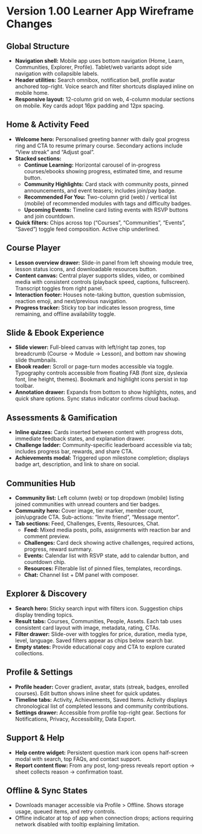 # Version 1.00 Learner App Wireframe Changes

## Global Structure
- **Navigation shell:** Mobile app uses bottom navigation (Home, Learn, Communities, Explorer, Profile). Tablet/web variants adopt side navigation with collapsible labels.
- **Header utilities:** Search omnibox, notification bell, profile avatar anchored top-right. Voice search and filter shortcuts displayed inline on mobile home.
- **Responsive layout:** 12-column grid on web, 4-column modular sections on mobile. Key cards adopt 16px padding and 12px spacing.

## Home & Activity Feed
- **Welcome hero:** Personalised greeting banner with daily goal progress ring and CTA to resume primary course. Secondary actions include “View streak” and “Adjust goal”.
- **Stacked sections:**
  - **Continue Learning:** Horizontal carousel of in-progress courses/ebooks showing progress, estimated time, and resume button.
  - **Community Highlights:** Card stack with community posts, pinned announcements, and event teasers; includes join/pay badge.
  - **Recommended For You:** Two-column grid (web) / vertical list (mobile) of recommended modules with tags and difficulty badges.
  - **Upcoming Events:** Timeline card listing events with RSVP buttons and join countdown.
- **Quick filters:** Chips across top (“Courses”, “Communities”, “Events”, “Saved”) toggle feed composition. Active chip underlined.

## Course Player
- **Lesson overview drawer:** Slide-in panel from left showing module tree, lesson status icons, and downloadable resources button.
- **Content canvas:** Central player supports slides, video, or combined media with consistent controls (playback speed, captions, fullscreen). Transcript toggles from right panel.
- **Interaction footer:** Houses note-taking button, question submission, reaction emoji, and next/previous navigation.
- **Progress tracker:** Sticky top bar indicates lesson progress, time remaining, and offline availability toggle.

## Slide & Ebook Experience
- **Slide viewer:** Full-bleed canvas with left/right tap zones, top breadcrumb (Course → Module → Lesson), and bottom nav showing slide thumbnails.
- **Ebook reader:** Scroll or page-turn modes accessible via toggle. Typography controls accessible from floating FAB (font size, dyslexia font, line height, themes). Bookmark and highlight icons persist in top toolbar.
- **Annotation drawer:** Expands from bottom to show highlights, notes, and quick share options. Sync status indicator confirms cloud backup.

## Assessments & Gamification
- **Inline quizzes:** Cards inserted between content with progress dots, immediate feedback states, and explanation drawer.
- **Challenge ladder:** Community-specific leaderboard accessible via tab; includes progress bar, rewards, and share CTA.
- **Achievements modal:** Triggered upon milestone completion; displays badge art, description, and link to share on social.

## Communities Hub
- **Community list:** Left column (web) or top dropdown (mobile) listing joined communities with unread counters and tier badges.
- **Community hero:** Cover image, tier marker, member count, join/upgrade CTA. Sub-actions: “Invite friend”, “Message mentor”.
- **Tab sections:** Feed, Challenges, Events, Resources, Chat.
  - **Feed:** Mixed media posts, polls, assignments with reaction bar and comment preview.
  - **Challenges:** Card deck showing active challenges, required actions, progress, reward summary.
  - **Events:** Calendar list with RSVP state, add to calendar button, and countdown chip.
  - **Resources:** Filterable list of pinned files, templates, recordings.
  - **Chat:** Channel list + DM panel with composer.

## Explorer & Discovery
- **Search hero:** Sticky search input with filters icon. Suggestion chips display trending topics.
- **Result tabs:** Courses, Communities, People, Assets. Each tab uses consistent card layout with image, metadata, rating, CTAs.
- **Filter drawer:** Slide-over with toggles for price, duration, media type, level, language. Saved filters appear as chips below search bar.
- **Empty states:** Provide educational copy and CTA to explore curated collections.

## Profile & Settings
- **Profile header:** Cover gradient, avatar, stats (streak, badges, enrolled courses). Edit button shows inline sheet for quick updates.
- **Timeline tabs:** Activity, Achievements, Saved Items. Activity displays chronological list of completed lessons and community contributions.
- **Settings drawer:** Accessible from profile top-right gear. Sections for Notifications, Privacy, Accessibility, Data Export.

## Support & Help
- **Help centre widget:** Persistent question mark icon opens half-screen modal with search, top FAQs, and contact support.
- **Report content flow:** From any post, long-press reveals report option → sheet collects reason → confirmation toast.

## Offline & Sync States
- Downloads manager accessible via Profile > Offline. Shows storage usage, queued items, and retry controls.
- Offline indicator at top of app when connection drops; actions requiring network disabled with tooltip explaining limitation.
